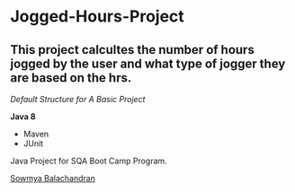 # Jogged-Hours-Project
## This project calcultes the number of hours jogged by the user and what type of jogger they are based on the hrs.

*Default Structure for A Basic Project*

**Java 8**

* Maven
* JUnit

Java Project for SQA Boot Camp Program. 

[Sowmya Balachandran](https://github.com/Sowmya11oct)
